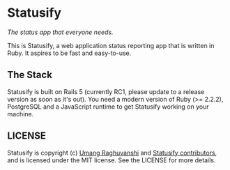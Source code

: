 # Statusify
*The status app that everyone needs.*

This is Statusify, a web application status reporting app that is written in Ruby. It aspires to be fast and easy-to-use.

## The Stack
Statusify is built on Rails 5 (currently RC1, please update to a release version as soon as it's out). You need a modern version of Ruby (>= 2.2.2), PostgreSQL and a JavaScript runtime to get Statusify working on your machine.

## LICENSE
Statusify is copyright (c) [Umang Raghuvanshi](https://umangis.me) and [Statusify contributors](https://github.com/statusify/statusify/graphs/contributors), and is licensed under the MIT license. See the LICENSE for more details.
